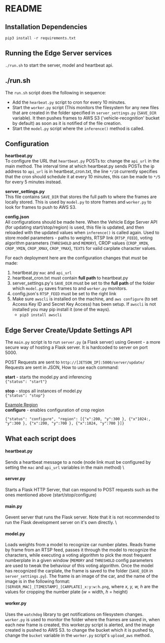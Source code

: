 # README

## Installation Dependencies
`pip3 install -r requirements.txt`

## Running the Edge Server services
`./run.sh` to start the server, model and heartbeat api. 

## ./run.sh
The `run.sh` script does the following in sequence:
* Add the `hearbeat.py` script to cron for every 10 minutes.
* Start the `worker.py` script (This monitors the filesystem for any new files that are created in the folder specified in `server_settings.py` (`SAVE_DIR` variable). It then pushes frames to AWS S3 ('vehicle-recognition' bucket by default) as soon as it is notified of the file creation.
* Start the `model.py` script where the `inference()` method is called.



## Configuration
**heartbeat.py** \
To configure the URL that `heartbeat.py` POSTs to: change the `api_url` in the main method.
The interval time at which heartbeat.py sends POSTs the ip address to `api_url` is in heartbeat_cron.txt, the line `*/10` currently specifies that the cron should schedule it at every 10 minutes, this can be made to `*/5` for every 5 minutes instead.

**server_settings.py** \
This file contains `SAVE_DIR` that stores the full path to where the frames are locally stored. This is used by `model.py` to store frames and `worker.py` to look for frames to push to AWS S3.


**config.json** \
All configurations should be made here. When the Vehicle Edge Server API (for updating start/stop/region) is used, this file is updated, and then reloaded with the updated values when `inference()` is called again.
Used to store model parameters - paths to weights, RTSP link (`RTSP_FEED`), voting algorithm parameters (`THRESHOLD` and `MEMORY`), CROP values (`CROP_XMIN`, `CROP_YMIN`, `CROP_XMAX`, `CROP_YMAX`), `TEXTS` for valid carplate character values. 

For each deployment here are the configuration changes that _must_ be made:
1. heartbeat.py `mac` and `api_url` 
2. heartbeat_cron.txt must contain **full path** to heartbeat.py
3. server_settings.py's `SAVE_DIR` must be set to the **full path** of the folder which `model.py` saves frames to and `worker.py` monitors.
4. config.json's `RTSP_FEED` must be set to the right link
5. Make sure `awscli` is installed on the machine, and `aws configure` (to set Access Key ID and Secret Key Access) has been setup. If `awscli` is not installed you may pip install it (one of the ways). 
	* `pip3 install awscli`


## Edge Server Create/Update Settings API
The `main.py` script is to run `server.py` (a Flask server) using Gevent - a more secure way of hosting a Flask server. It is hardcoded to server on port 5000.

POST Requests are sent to `http://[JETSON_IP]:5000/server/update/` \
Requests are sent in JSON, How to use each command:

**start** - starts the model.py and inferencing \
`{"status": "start"}`

**stop** - stops all instances of model.py \
`{"status": "stop"}`


[Example Region](doc/region.png)\
**configure** - enables configuration of crop region

`{"status": "configure", "region": [{"x":200, "y":300 }, {"x"1024:, "y":300 }, {"x":200, "y":700 }, {"x":1024, "y":700 }]}`

## What each script does
#### **heartbeat.py**
Sends a heartbeat message to a node (node link must be configured by setting the `mac` and `api_url` variables in the main method) \
#### **server.py**
Starts a Flask HTTP Server, that can respond to POST requests such as the ones mentioned above (start/stop/configure)
#### **main.py**
Gevent server that runs the Flask server. Note that it is not recommended to run the Flask development server on it's own directly. \
#### **model.py**
Loads weights from a model to recognize car number plates. Reads frame by frame from an RTSP feed, passes it through the model to recognize the characters, while executing a voting algorithm to pick the most frequent numberplate in a given window (`MEMORY` and `THRESHOLD` config parameters are used to tweak the behaviour of this voting algorithm. Once the model has recognized the carplate, the frame is saved to the folder (`SAVE_DIR` in `server_settings.py`). The frame is an image of the car, and the name of the image is in the following format:
`[SERVER_MAC]_[TIMESTAMP]_[CARPLATE]_x:y:w:h.png`, where _x, y, w, h_ are the values for cropping the number plate (_w_ = width, _h_ = height)

#### **worker.py**
Uses the `watchdog` library to get notifications on filesystem changes. `worker.py` is used to monitor the folder where the frames are saved in, when each new frame is created, this worker.py script is alerted, and the image created is pushed to AWS S3. to change the bucket which it is pushed to, change the `bucket` variable in the `worker.py` script's `upload_aws` method.
